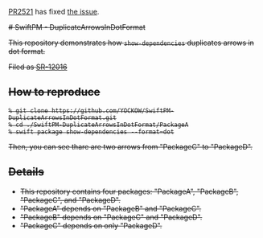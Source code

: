[PR2521](https://github.com/apple/swift-package-manager/pull/2521) has fixed [the issue](https://bugs.swift.org/browse/SR-12016).

<del>
# SwiftPM - DuplicateArrowsInDotFormat

This repository demonstrates how `show-dependencies` duplicates arrows in dot format.

Filed as [SR-12016](https://bugs.swift.org/browse/SR-12016)


## How to reproduce

```console
% git clone https://github.com/YOCKOW/SwiftPM-DuplicateArrowsInDotFormat.git
% cd ./SwiftPM-DuplicateArrowsInDotFormat/PackageA
% swift package show-dependencies --format=dot
```

Then, you can see thare are two arrows from "PackageC" to "PackageD".


## Details

- This repository contains four packages: "PackageA", "PackageB", "PackageC", and "PackageD".
- "PackageA" depends on "PackageB" and "PackageC".
- "PackageB" depends on "PackageC" and "PackageD".
- "PackageC" depends on only "PackageD".
</del>
